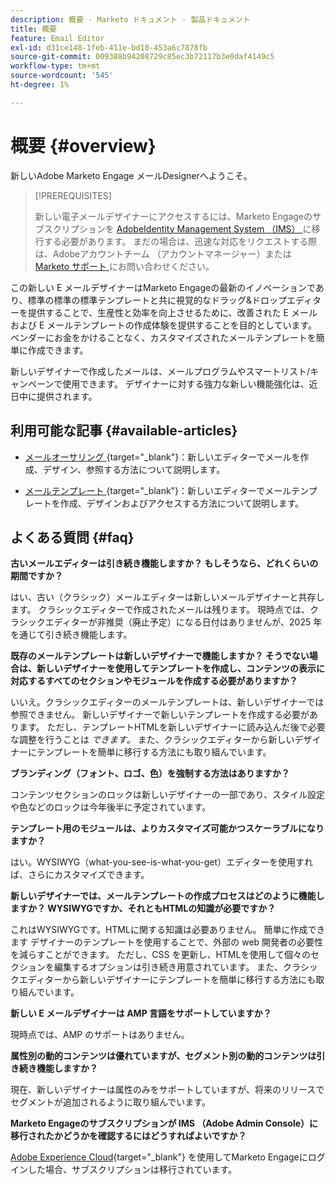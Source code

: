 ```yaml
---
description: 概要 - Marketo ドキュメント - 製品ドキュメント
title: 概要
feature: Email Editor
exl-id: d31ce148-1feb-411e-bd10-453a6c7878fb
source-git-commit: 009388b94208729c85ec3b72117b3e0daf4149c5
workflow-type: tm+mt
source-wordcount: '545'
ht-degree: 1%

---
```


# 概要 {#overview}

新しいAdobe Marketo Engage メールDesignerへようこそ。

>[!PREREQUISITES]
>
>新しい電子メールデザイナーにアクセスするには、Marketo Engageのサブスクリプションを [AdobeIdentity Management System （IMS） ](https://experienceleague.adobe.com/en/docs/marketo/using/product-docs/administration/marketo-with-adobe-identity/adobe-identity-management-overview) に移行する必要があります。 まだの場合は、迅速な対応をリクエストする際は、Adobeアカウントチーム （アカウントマネージャー）または [Marketo サポート ](https://nation.marketo.com/t5/support/ct-p/Support) にお問い合わせください。

この新しい E メールデザイナーはMarketo Engageの最新のイノベーションであり、標準の標準の標準テンプレートと共に視覚的なドラッグ&amp;ドロップエディターを提供することで、生産性と効率を向上させるために、改善された E メールおよび E メールテンプレートの作成体験を提供することを目的としています。 ベンダーにお金をかけることなく、カスタマイズされたメールテンプレートを簡単に作成できます。

新しいデザイナーで作成したメールは、メールプログラムやスマートリスト/キャンペーンで使用できます。 デザイナーに対する強力な新しい機能強化は、近日中に提供されます。

## 利用可能な記事 {#available-articles}

* [ メールオーサリング ](/help/marketo/product-docs/email-marketing/email-designer/email-authoring.md){target="_blank"}：新しいエディターでメールを作成、デザイン、参照する方法について説明します。

* [ メールテンプレート ](/help/marketo/product-docs/email-marketing/email-designer/email-template-authoring.md){target="_blank"}：新しいエディターでメールテンプレートを作成、デザインおよびアクセスする方法について説明します。

## よくある質問 {#faq}

**古いメールエディターは引き続き機能しますか？ もしそうなら、どれくらいの期間ですか？**

はい、古い（クラシック）メールエディターは新しいメールデザイナーと共存します。 クラシックエディターで作成されたメールは残ります。 現時点では、クラシックエディターが非推奨（廃止予定）になる日付はありませんが、2025 年を通じて引き続き機能します。

**既存のメールテンプレートは新しいデザイナーで機能しますか？ そうでない場合は、新しいデザイナーを使用してテンプレートを作成し、コンテンツの表示に対応するすべてのセクションやモジュールを作成する必要がありますか？**

いいえ。クラシックエディターのメールテンプレートは、新しいデザイナーでは参照できません。 新しいデザイナーで新しいテンプレートを作成する必要があります。 ただし、テンプレートHTMLを新しいデザイナーに読み込んだ後で必要な調整を行うことは _できます_。 また、クラシックエディターから新しいデザイナーにテンプレートを簡単に移行する方法にも取り組んでいます。

**ブランディング（フォント、ロゴ、色）を強制する方法はありますか？**

コンテンツセクションのロックは新しいデザイナーの一部であり、スタイル設定や色などのロックは今年後半に予定されています。

**テンプレート用のモジュールは、よりカスタマイズ可能かつスケーラブルになりますか？**

はい。WYSIWYG（what-you-see-is-what-you-get）エディターを使用すれば、さらにカスタマイズできます。

**新しいデザイナーでは、メールテンプレートの作成プロセスはどのように機能しますか？ WYSIWYGですか、それともHTMLの知識が必要ですか？**

これはWYSIWYGです。HTMLに関する知識は必要ありません。 簡単に作成できます
デザイナーのテンプレートを使用することで、外部の web 開発者の必要性を減らすことができます。 ただし、CSS を更新し、HTMLを使用して個々のセクションを編集するオプションは引き続き用意されています。 また、クラシックエディターから新しいデザイナーにテンプレートを簡単に移行する方法にも取り組んでいます。

**新しい E メールデザイナーは AMP 言語をサポートしていますか？**

現時点では、AMP のサポートはありません。

**属性別の動的コンテンツは優れていますが、セグメント別の動的コンテンツは引き続き機能しますか？**

現在、新しいデザイナーは属性のみをサポートしていますが、将来のリリースでセグメントが追加されるように取り組んでいます。

**Marketo Engageのサブスクリプションが IMS （Adobe Admin Console）に移行されたかどうかを確認するにはどうすればよいですか？**

[Adobe Experience Cloud](https://experiencecloud.adobe.com/){target="_blank"} を使用してMarketo Engageにログインした場合、サブスクリプションは移行されています。
